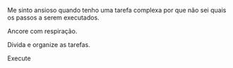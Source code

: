 Me sinto ansioso quando tenho uma tarefa complexa por que não sei quais os passos a serem executados.

Ancore com respiração.

Divida e organize as tarefas.

Execute
